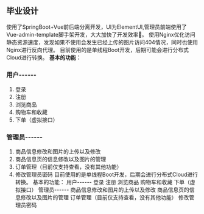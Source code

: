 ## 毕业设计
使用了SpringBoot+Vue前后端分离开发，UI为ElementUI,管理员前端使用了Vue-admin-template脚手架开发，大大加快了开发效率🎉。
使用Nginx优化访问静态资源速度，发现如果不使用会发生已经上传的图片访问404情况，同时也使用Nginx进行反向代理。
目前使用的是单线程Boot开发，后期可能会进行分布式Cloud进行转换。
**基本的功能：**
### 用户------

1. 登录
2. 注册
3. 浏览商品
4. 购物车和收藏
5. 下单（虚拟接口）

### 管理员------

1. 商品信息修改和图片的上传以及修改
2. 商品信息页的信息修改以及图片的管理
3. 订单管理（目前仅支持查看，没有其他功能）
4. 修改管理员密码
目前使用的是单线程Boot开发，后期会进行分布式Cloud进行转换。
基本的功能：
用户------
登录
注册
浏览商品
购物车和收藏
下单（虚拟接口）
管理员------
商品信息修改和图片的上传以及修改
商品信息页的信息修改以及图片的管理
订单管理（目前仅支持查看，没有其他功能）
修改管理员密码




